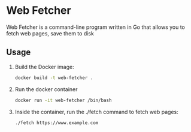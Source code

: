 # Web Fetcher

Web Fetcher is a command-line program written in Go that allows you to fetch web pages, save them to disk

## Usage

1. Build the Docker image:
   ```bash
   docker build -t web-fetcher .
   
2. Run the docker container
   ```bash
   docker run -it web-fetcher /bin/bash

3. Inside the container, run the ./fetch command to fetch web pages:
    ```bash
    ./fetch https://www.example.com